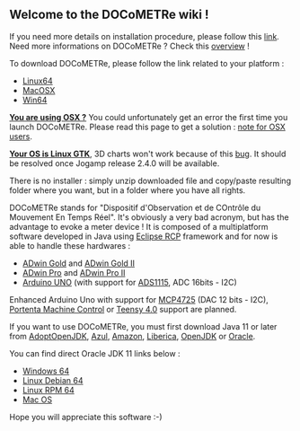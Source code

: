 ## Welcome to the DOCoMETRe wiki !

If you need more details on installation procedure, please follow this [link](https://www.overleaf.com/read/zkzbrhjgycjs). Need more informations on DOCoMETRe ? Check this [overview](https://www.overleaf.com/read/wnbgvgfdcyxf) !

To download DOCoMETRe, please follow the link related to your platform :

* [Linux64](http://www.ism.univ-amu.fr/buloup/documents/DOCoMETRe/DocometreProduct-linux.gtk.x86_64.zip)
* [MacOSX](http://www.ism.univ-amu.fr/buloup/documents/DOCoMETRe/DocometreProduct-macosx.cocoa.x86_64.zip)
* [Win64](http://www.ism.univ-amu.fr/buloup/documents/DOCoMETRe/DocometreProduct-win32.win32.x86_64.zip)

<ins>**You are using OSX ?**</ins> You could unfortunately get an error the first time you launch DOCoMETRe.
Please read this page to get a solution : [note for OSX users](https://github.com/TeamICSTECHNOS/DOCoMETRe/wiki/Note-for-OSX-users).

<ins>**Your OS is Linux GTK**</ins>, 3D charts won't work because of this [bug](https://jogamp.org/bugzilla//show_bug.cgi?id=1362). It should be resolved once Jogamp release 2.4.0 will be available.

There is no installer : simply unzip downloaded file and copy/paste resulting folder where you want, but in a folder where you have all rights.

DOCoMETRe stands for "Dispositif d'Observation et de COntrôle du Mouvement En Temps Réel". It's obviously a very bad acronym, but has the advantage to evoke a meter device ! It is composed of a multiplatform software developed in Java using [Eclipse RCP](https://wiki.eclipse.org/Rich_Client_Platform) framework and for now is able to handle these hardwares : 

* [ADwin Gold](https://www.adwin.de/us/produkte/gold.html) and [ADwin Gold II](https://www.adwin.de/us/produkte/goldII.html) 
* [ADwin Pro](https://www.adwin.de/us/produkte/pro.html) and [ADwin Pro II](https://www.adwin.de/us/produkte/proII.html)
* [Arduino UNO](https://store.arduino.cc/arduino-uno-rev3) (with support for [ADS1115](https://www.pjrc.com/store/teensy40.html), ADC 16bits - I2C)

Enhanced Arduino Uno with support for [MCP4725](https://www.microchip.com/en-us/product/MCP4725) (DAC 12 bits - I2C), [Portenta Machine Control](https://store.arduino.cc/products/arduino-portenta-machine-control?selectedStore=eu) or [Teensy 4.0](https://www.pjrc.com/store/teensy40.html) support are planned.

If you want to use DOCoMETRe, you must first download Java 11 or later from [AdoptOpenJDK](https://adoptopenjdk.net), [Azul](https://www.azul.com/downloads/?package=jre), [Amazon](https://docs.aws.amazon.com/corretto/index.html), [Liberica](https://bell-sw.com), [OpenJDK](https://openjdk.java.net) or [Oracle](https://www.oracle.com/fr/java/technologies/javase-jdk11-downloads.html).

You can find direct Oracle JDK 11 links below :

* [Windows 64](http://www.ism.univ-amu.fr/buloup/documents/JAVA/jdk-11.0.11_windows-x64_bin.exe)
* [Linux Debian 64](http://www.ism.univ-amu.fr/buloup/documents/JAVA/jdk-11.0.11_linux-x64_bin.deb)
* [Linux RPM 64](http://www.ism.univ-amu.fr/buloup/documents/JAVA/jdk-11.0.11_linux-x64_bin.rpm)
* [Mac OS](http://www.ism.univ-amu.fr/buloup/documents/JAVA/jdk-11.0.11_osx-x64_bin.dmg)

Hope you will appreciate this software :-)
